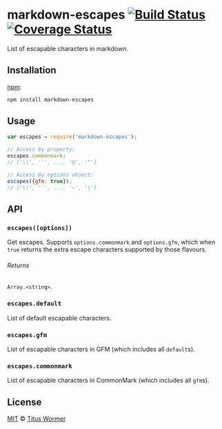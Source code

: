 # markdown-escapes [![Build Status][travis-badge]][travis] [![Coverage Status][codecov-badge]][codecov]

List of escapable characters in markdown.

## Installation

[npm][npm-install]:

```bash
npm install markdown-escapes
```

## Usage

```javascript
var escapes = require('markdown-escapes');

// Access by property:
escapes.commonmark;
// ['\\', '`', ..., '@', '^']

// Access by options object:
escapes({gfm: true});
// ['\\', '`', ..., '~', '|']
```

## API

### `escapes([options])`

Get escapes.  Supports `options.commonmark` and `options.gfm`, which
when `true` returns the extra escape characters supported by those
flavours.

###### Returns

`Array.<string>`.

### `escapes.default`

List of default escapable characters.

### `escapes.gfm`

List of escapable characters in GFM (which includes all `default`s).

### `escapes.commonmark`

List of escapable characters in CommonMark (which includes all `gfm`s).

## License

[MIT][license] © [Titus Wormer][author]

<!-- Definitions -->

[travis-badge]: https://img.shields.io/travis/wooorm/markdown-escapes.svg

[travis]: https://travis-ci.org/wooorm/markdown-escapes

[codecov-badge]: https://img.shields.io/codecov/c/github/wooorm/markdown-escapes.svg

[codecov]: https://codecov.io/github/wooorm/markdown-escapes

[npm-install]: https://docs.npmjs.com/cli/install

[license]: LICENSE

[author]: http://wooorm.com
